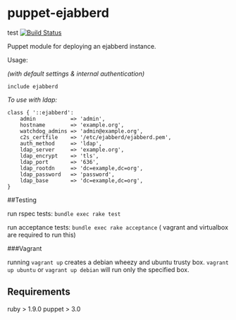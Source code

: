 # puppet-ejabberd
test
[![Build Status](https://travis-ci.org/endocode/puppet-ejabberd.svg?branch=master)](https://travis-ci.org/endocode/puppet-ejabberd)

Puppet module for deploying an ejabberd instance.

Usage:

*(with default settings & internal authentication)*
    
    include ejabberd

*To use with ldap:*

    class { '::ejabberd':
        admin           => 'admin',
        hostname        => 'example.org',
        watchdog_admins => 'admin@example.org',
        c2s_certfile    => '/etc/ejabberd/ejabberd.pem',
        auth_method     => 'ldap',
        ldap_server     => 'example.org',
        ldap_encrypt    => 'tls',
        ldap_port       => '636',
        ldap_rootdn     => 'dc=example,dc=org',
        ldap_password   => 'password',
        ldap_base       => 'dc=example,dc=org',
    }

##Testing

run rspec tests: `bundle exec rake test`

run acceptance tests: `bundle exec rake acceptance`
( vagrant and virtualbox are required to run this)

###Vagrant

running `vagrant up` creates a debian wheezy and ubuntu trusty box.
`vagrant up ubuntu` or `vagrant up debian` will run only the specified box.

## Requirements

ruby > 1.9.0
puppet > 3.0
